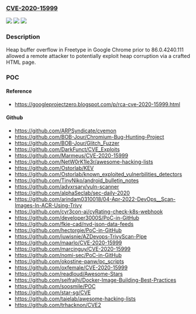 ### [CVE-2020-15999](https://cve.mitre.org/cgi-bin/cvename.cgi?name=CVE-2020-15999)
![](https://img.shields.io/static/v1?label=Product&message=Chrome&color=blue)
![](https://img.shields.io/static/v1?label=Version&message=%3C%2086.0.4240.111%20&color=brighgreen)
![](https://img.shields.io/static/v1?label=Vulnerability&message=Heap%20buffer%20overflow&color=brighgreen)

### Description

Heap buffer overflow in Freetype in Google Chrome prior to 86.0.4240.111 allowed a remote attacker to potentially exploit heap corruption via a crafted HTML page.

### POC

#### Reference
- https://googleprojectzero.blogspot.com/p/rca-cve-2020-15999.html

#### Github
- https://github.com/ARPSyndicate/cvemon
- https://github.com/BOB-Jour/Chromium-Bug-Hunting-Project
- https://github.com/BOB-Jour/Glitch_Fuzzer
- https://github.com/DarkFunct/CVE_Exploits
- https://github.com/Marmeus/CVE-2020-15999
- https://github.com/NetW0rK1le3r/awesome-hacking-lists
- https://github.com/Ostorlab/KEV
- https://github.com/Ostorlab/known_exploited_vulnerbilities_detectors
- https://github.com/TinyNiko/android_bulletin_notes
- https://github.com/advxrsary/vuln-scanner
- https://github.com/alphaSeclab/sec-daily-2020
- https://github.com/arindam0310018/04-Apr-2022-DevOps__Scan-Images-In-ACR-Using-Trivy
- https://github.com/cyr3con-ai/cyRating-check-k8s-webhook
- https://github.com/developer3000S/PoC-in-GitHub
- https://github.com/fkie-cad/nvd-json-data-feeds
- https://github.com/hectorgie/PoC-in-GitHub
- https://github.com/juwisnie/AZDevops-TrivyScan-Pipe
- https://github.com/maarlo/CVE-2020-15999
- https://github.com/marcinguy/CVE-2020-15999
- https://github.com/nomi-sec/PoC-in-GitHub
- https://github.com/okostine-panw/pc_scripts
- https://github.com/oxfemale/CVE-2020-15999
- https://github.com/readloud/Awesome-Stars
- https://github.com/seifrajhi/Docker-Image-Building-Best-Practices
- https://github.com/soosmile/POC
- https://github.com/star-sg/CVE
- https://github.com/taielab/awesome-hacking-lists
- https://github.com/trhacknon/CVE2

